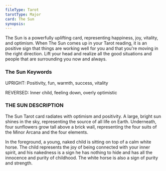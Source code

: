 ```yaml
---
fileType: Tarot
tarotType: Major
card: The Sun
synopsis: 
---
```

The Sun is a powerfully uplifting card, representing happiness, joy, vitality, and optimism. When The Sun comes up in your Tarot reading, it is an positive sign that things are working well for you and that you're moving in the right direction. Lift your head and realize all the good situations and people that are surrounding you now and always.

### The Sun Keywords

UPRIGHT: Positivity, fun, warmth, success, vitality

REVERSED: Inner child, feeling down, overly optimistic

### THE SUN DESCRIPTION

The Sun Tarot card radiates with optimism and positivity. A large, bright sun shines in the sky, representing the source of all life on Earth. Underneath, four sunflowers grow tall above a brick wall, representing the four suits of the Minor Arcana and the four elements.

In the foreground, a young, naked child is sitting on top of a calm white horse. The child represents the joy of being connected with your inner spirit, and his nakedness is a sign he has nothing to hide and has all the innocence and purity of childhood. The white horse is also a sign of purity and strength.
